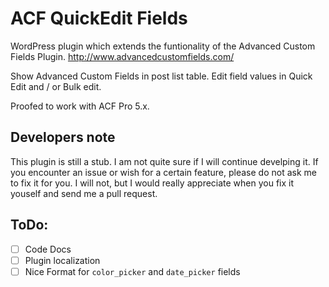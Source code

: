 ACF QuickEdit Fields
====================

WordPress plugin which extends the funtionality of the Advanced Custom Fields Plugin.
http://www.advancedcustomfields.com/

Show Advanced Custom Fields in post list table.
Edit field values in Quick Edit and / or Bulk edit.

Proofed to work with ACF Pro 5.x.

Developers note
---------------
This plugin is still a stub. I am not quite sure if I will continue develping it.
If you encounter an issue or wish for a certain feature, please do not ask me to 
fix it for you. I will not, but I would really appreciate when you fix it youself 
and send me a pull request.

ToDo:
-----
 - [ ] Code Docs
 - [ ] Plugin localization
 - [ ] Nice Format for `color_picker` and `date_picker` fields